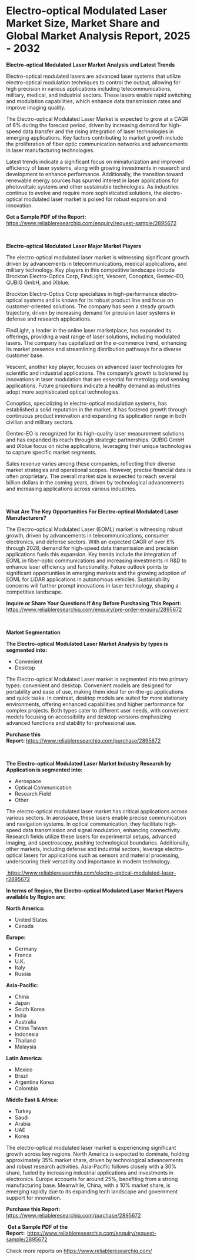 <p><h1>Electro-optical Modulated Laser Market Size, Market Share and Global Market Analysis Report, 2025 - 2032</h1></p><p><strong>Electro-optical Modulated Laser Market Analysis and Latest Trends</strong></p>
<p><p>Electro-optical modulated lasers are advanced laser systems that utilize electro-optical modulation techniques to control the output, allowing for high precision in various applications including telecommunications, military, medical, and industrial sectors. These lasers enable rapid switching and modulation capabilities, which enhance data transmission rates and improve imaging quality.</p><p>The Electro-optical Modulated Laser Market is expected to grow at a CAGR of 6% during the forecast period, driven by increasing demand for high-speed data transfer and the rising integration of laser technologies in emerging applications. Key factors contributing to market growth include the proliferation of fiber optic communication networks and advancements in laser manufacturing technologies.</p><p>Latest trends indicate a significant focus on miniaturization and improved efficiency of laser systems, along with growing investments in research and development to enhance performance. Additionally, the transition toward renewable energy sources has spurred interest in laser applications for photovoltaic systems and other sustainable technologies. As industries continue to evolve and require more sophisticated solutions, the electro-optical modulated laser market is poised for robust expansion and innovation.</p></p>
<p><strong>Get a Sample PDF of the Report:&nbsp;</strong> <a href="https://www.reliableresearchiq.com/enquiry/request-sample/2895672?utm_campaign=3349&utm_medium=2&utm_source=Github&utm_content=ia&utm_term=15032025&utm_id=electro-optical-modulated-laser">https://www.reliableresearchiq.com/enquiry/request-sample/2895672</a></p>
<p>&nbsp;</p>
<p><strong>Electro-optical Modulated Laser Major Market Players</strong></p>
<p><p>The electro-optical modulated laser market is witnessing significant growth driven by advancements in telecommunications, medical applications, and military technology. Key players in this competitive landscape include Brockton Electro-Optics Corp, FindLight, Vescent, Conoptics, Gentec-EO, QUBIG GmbH, and iXblue.</p><p>Brockton Electro-Optics Corp specializes in high-performance electro-optical systems and is known for its robust product line and focus on customer-oriented solutions. The company has seen a steady growth trajectory, driven by increasing demand for precision laser systems in defense and research applications.</p><p>FindLight, a leader in the online laser marketplace, has expanded its offerings, providing a vast range of laser solutions, including modulated lasers. The company has capitalized on the e-commerce trend, enhancing its market presence and streamlining distribution pathways for a diverse customer base.</p><p>Vescent, another key player, focuses on advanced laser technologies for scientific and industrial applications. The company’s growth is bolstered by innovations in laser modulation that are essential for metrology and sensing applications. Future projections indicate a healthy demand as industries adopt more sophisticated optical technologies.</p><p>Conoptics, specializing in electro-optical modulation systems, has established a solid reputation in the market. It has fostered growth through continuous product innovation and expanding its application range in both civilian and military sectors.</p><p>Gentec-EO is recognized for its high-quality laser measurement solutions and has expanded its reach through strategic partnerships. QUBIG GmbH and iXblue focus on niche applications, leveraging their unique technologies to capture specific market segments.</p><p>Sales revenue varies among these companies, reflecting their diverse market strategies and operational scopes. However, precise financial data is often proprietary. The overall market size is expected to reach several billion dollars in the coming years, driven by technological advancements and increasing applications across various industries.</p></p>
<p>&nbsp;</p>
<p><strong>What Are The Key Opportunities For Electro-optical Modulated Laser Manufacturers?</strong></p>
<p><p>The Electro-optical Modulated Laser (EOML) market is witnessing robust growth, driven by advancements in telecommunications, consumer electronics, and defense sectors. With an expected CAGR of over 8% through 2028, demand for high-speed data transmission and precision applications fuels this expansion. Key trends include the integration of EOML in fiber-optic communications and increasing investments in R&D to enhance laser efficiency and functionality. Future outlook points to significant opportunities in emerging markets and the growing adoption of EOML for LiDAR applications in autonomous vehicles. Sustainability concerns will further prompt innovations in laser technology, shaping a competitive landscape.</p></p>
<p><strong>Inquire or Share Your Questions If Any Before Purchasing This Report:</strong> <a href="https://www.reliableresearchiq.com/enquiry/pre-order-enquiry/2895672?utm_campaign=3349&utm_medium=2&utm_source=Github&utm_content=ia&utm_term=15032025&utm_id=electro-optical-modulated-laser">https://www.reliableresearchiq.com/enquiry/pre-order-enquiry/2895672</a></p>
<p>&nbsp;</p>
<p><strong>Market Segmentation</strong></p>
<p><strong>The Electro-optical Modulated Laser Market Analysis by types is segmented into:</strong></p>
<p><ul><li>Convenient</li><li>Desktop</li></ul></p>
<p><p>The Electro-optical Modulated Laser market is segmented into two primary types: convenient and desktop. Convenient models are designed for portability and ease of use, making them ideal for on-the-go applications and quick tasks. In contrast, desktop models are suited for more stationary environments, offering enhanced capabilities and higher performance for complex projects. Both types cater to different user needs, with convenient models focusing on accessibility and desktop versions emphasizing advanced functions and stability for professional use.</p></p>
<p><strong>Purchase this Report:&nbsp;</strong><a href="https://www.reliableresearchiq.com/purchase/2895672?utm_campaign=3349&utm_medium=2&utm_source=Github&utm_content=ia&utm_term=15032025&utm_id=electro-optical-modulated-laser">https://www.reliableresearchiq.com/purchase/2895672</a></p>
<p>&nbsp;</p>
<p><strong>The Electro-optical Modulated Laser Market Industry Research by Application is segmented into:</strong></p>
<p><ul><li>Aerospace</li><li>Optical Communication</li><li>Research Field</li><li>Other</li></ul></p>
<p><p>The electro-optical modulated laser market has critical applications across various sectors. In aerospace, these lasers enable precise communication and navigation systems. In optical communication, they facilitate high-speed data transmission and signal modulation, enhancing connectivity. Research fields utilize these lasers for experimental setups, advanced imaging, and spectroscopy, pushing technological boundaries. Additionally, other markets, including defense and industrial sectors, leverage electro-optical lasers for applications such as sensors and material processing, underscoring their versatility and importance in modern technology.</p></p>
<p><a href="https://www.reliableresearchiq.com/electro-optical-modulated-laser-r2895672?utm_campaign=3349&utm_medium=2&utm_source=Github&utm_content=ia&utm_term=15032025&utm_id=electro-optical-modulated-laser">&nbsp;https://www.reliableresearchiq.com/electro-optical-modulated-laser-r2895672</a></p>
<p><strong>In terms of Region, the Electro-optical Modulated Laser Market Players available by Region are:</strong></p>
<p>
    <p> <strong> North America: </strong>
        <ul>
            <li>United States</li>
            <li>Canada</li>
        </ul>
        </p> 
    <p> <strong> Europe: </strong>
        <ul>
            <li>Germany</li>
            <li>France</li>
            <li>U.K.</li>
            <li>Italy</li>
            <li>Russia</li>
        </ul>
        </p> 
    <p> <strong> Asia-Pacific: </strong>
        <ul>
            <li>China</li>
            <li>Japan</li>
            <li>South Korea</li>
            <li>India</li>
            <li>Australia</li>
            <li>China Taiwan</li>
            <li>Indonesia</li>
            <li>Thailand</li>
            <li>Malaysia</li>
        </ul>
        </p> 
    <p> <strong> Latin America: </strong>
        <ul>
            <li>Mexico</li>
            <li>Brazil</li>
            <li>Argentina Korea</li>
            <li>Colombia</li>
        </ul>
        </p> 
    <p> <strong> Middle East & Africa: </strong>
        <ul>
            <li>Turkey</li>
            <li>Saudi</li>
            <li>Arabia</li>
            <li>UAE</li>
            <li>Korea</li>
        </ul>
    </p>
    </p>
<p><p>The electro-optical modulated laser market is experiencing significant growth across key regions. North America is expected to dominate, holding approximately 35% market share, driven by technological advancements and robust research activities. Asia-Pacific follows closely with a 30% share, fueled by increasing industrial applications and investments in electronics. Europe accounts for around 25%, benefiting from a strong manufacturing base. Meanwhile, China, with a 10% market share, is emerging rapidly due to its expanding tech landscape and government support for innovation.</p></p>
<p><strong>Purchase this Report: </strong><a href="https://www.reliableresearchiq.com/purchase/2895672?utm_campaign=3349&utm_medium=2&utm_source=Github&utm_content=ia&utm_term=15032025&utm_id=electro-optical-modulated-laser">https://www.reliableresearchiq.com/purchase/2895672</a></p>
<p>&nbsp;<strong>Get a Sample PDF of the Report:&nbsp;&nbsp;</strong><a href="https://www.reliableresearchiq.com/enquiry/request-sample/2895672?utm_campaign=3349&utm_medium=2&utm_source=Github&utm_content=ia&utm_term=15032025&utm_id=electro-optical-modulated-laser">https://www.reliableresearchiq.com/enquiry/request-sample/2895672</a></p>
<p><strong></strong></p>
<p>Check more reports on <a href="https://www.reliableresearchiq.com/?utm_campaign=3349&utm_medium=2&utm_source=Github&utm_content=ia&utm_term=15032025&utm_id=electro-optical-modulated-laser">https://www.reliableresearchiq.com/</a></p>